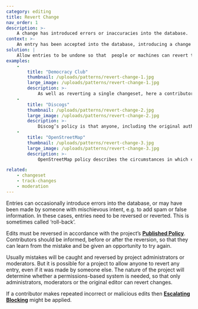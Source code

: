 ```yaml
---
category: editing
title: Revert Change
nav_order: 1
description: >-
    A change has introduced errors or inaccuracies into the database.
context: >-
    An entry has been accepted into the database, introducing a change that needs to be undone.
solution: |
    Allow entries to be undone so that  people or machines can revert the effects of an entry if necessary.
examples:
    -
        title: "Democracy Club"
        thumbnail: /uploads/patterns/revert-change-1.jpg
        large_image: /uploads/patterns/revert-change-1.jpg
        description: >-
            As well as reverting a single changeset, here a contributor can revert many changes to revert a record to a particular version.
    -
        title: "Discogs"
        thumbnail: /uploads/patterns/revert-change-2.jpg
        large_image: /uploads/patterns/revert-change-2.jpg
        description: >-
            Discog’s policy is that anyone, including the original author, may revert a single change
    -
        title: "OpenStreetMap"
        thumbnail: /uploads/patterns/revert-change-3.jpg
        large_image: /uploads/patterns/revert-change-3.jpg
        description: >-
            OpenStreetMap policy describes the circumstances in which changes may be reverted by moderators

related:
    - changeset
    - track-changes
    - moderation
---
```


Entries can occasionally introduce errors into the database, or may have been made by someone with mischievous intent, e.g. to add spam or false information. In these cases, entries need to be reversed or reverted. This is sometimes called ‘roll-back’.

Edits must be reversed in accordance with the project’s **[Published Policy](/patterns/project-governance/published-policies)**. Contributors should be informed, before or after the reversion, so that they can learn from the mistake and be given an opportunity to try again.

Usually mistakes will be caught and reversed by project administrators or moderators. But it is possible for a project to allow anyone to revert any entry, even if it was made by someone else. The nature of the project will determine whether a permissions-based system is needed, so that only administrators, moderators or the original editor can revert changes.

If a contributor makes repeated incorrect or malicious edits then **[Escalating Blocking](/patterns/managing-conflict/escalating-blocking)** might be applied.
